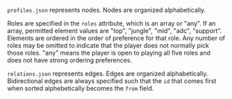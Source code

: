 `profiles.json` represents nodes. Nodes are organized alphabetically.

Roles are specified in the `roles` attribute, which is an array or "any". If an array, permitted element values are "top", "jungle", "mid", "adc", "support". Elements are ordered in the order of preference for that role. Any number of roles may be omitted to indicate that the player does not normally pick those roles. "any" means the player is open to playing all five roles and does not have strong ordering preferences.

`relations.json` represents edges. Edges are organized alphabetically. Bidirectional edges are always specified such that the `id` that comes first when sorted alphebetically becomes the `from` field.
